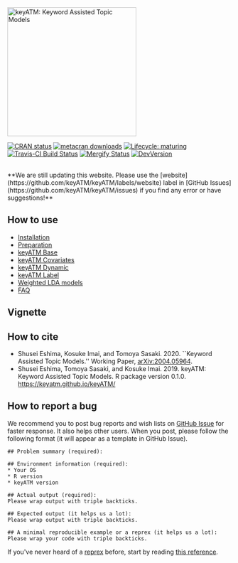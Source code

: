 <img src="https://keyatm.github.io/keyATM/reference/figures/keyATM_logoFull.svg" alt="keyATM: Keyword Assisted Topic Models" width="290"/>

<!-- badges: start -->
[![CRAN status](https://www.r-pkg.org/badges/version/keyATM)](https://CRAN.R-project.org/package=keyATM)
[![metacran downloads](https://cranlogs.r-pkg.org/badges/grand-total/keyATM)](https://cran.r-project.org/package=keyATM)
[![Lifecycle:
maturing](https://img.shields.io/badge/lifecycle-maturing-blue.svg)](https://www.tidyverse.org/lifecycle/#maturing)
[![Travis-CI Build Status](https://travis-ci.com/keyATM/keyATM.svg?branch=master)](https://travis-ci.com/keyATM/keyATM)
[![Mergify Status](https://img.shields.io/endpoint.svg?url=https://gh.mergify.io/badges/keyATM/keyATM&style=flat)](https://mergify.io)
[![DevVersion](https://img.shields.io/badge/Dev-v0.3.0-orange)](https://github.com/keyATM/keyATM/projects/2)
<!-- badges: end -->

<br>
**We are still updating this website. Please use the [website](https://github.com/keyATM/keyATM/labels/website) label in [GitHub Issues](https://github.com/keyATM/keyATM/issues) if you find any error or have suggestions!**


## How to use
* [Installation](articles/pkgdown_files/Installation.html)
* [Preparation](articles/pkgdown_files/Preparation.html)
* [keyATM Base](articles/pkgdown_files/keyATM_base.html)
* [keyATM Covariates](articles/pkgdown_files/keyATM_cov.html)
* [keyATM Dynamic](articles/pkgdown_files/keyATM_dynamic.html)
* [keyATM Label](articles/pkgdown_files/keyATM_label.html)
* [Weighted LDA models](articles/pkgdown_files/Weighted_LDA.html)
* [FAQ](articles/pkgdown_files/FAQ.html)

## Vignette

## How to cite
*  Shusei Eshima, Kosuke Imai, and Tomoya Sasaki. 2020. ``Keyword Assisted Topic Models.'' Working Paper, <a href='http://arxiv.org/abs/2004.05964'>arXiv:2004.05964</a>.
* Shusei Eshima, Tomoya Sasaki, and Kosuke Imai. 2019. keyATM: Keyword Assisted Topic Models. R package version 0.1.0. https://keyatm.github.io/keyATM/

## How to report a bug
We recommend you to post bug reports and wish lists on [GitHub Issue](https://github.com/keyATM/keyATM/issues) for faster response. It also helps other users. When you post, please follow the following format (it will appear as a template in GitHub Issue). 

```
## Problem summary (required):

## Environment information (required):
* Your OS
* R version
* keyATM version

## Actual output (required):
Please wrap output with triple backticks.

## Expected output (it helps us a lot):
Please wrap output with triple backticks.

## A minimal reproducible example or a reprex (it helps us a lot):
Please wrap your code with triple backticks.
```
If you've never heard of a [reprex](http://reprex.tidyverse.org/) before, start by reading [this reference](https://www.tidyverse.org/help/#reprex).



